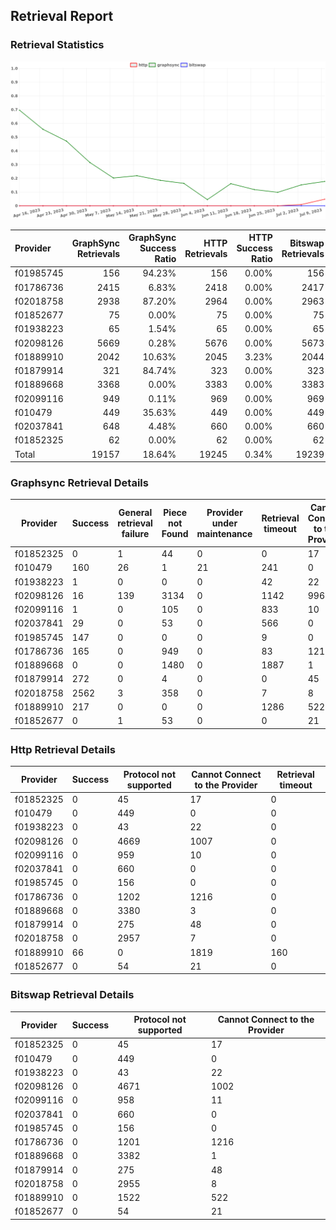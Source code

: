 ## Retrieval Report
### Retrieval Statistics
<img src="https://raw.githubusercontent.com/data-preservation-programs/filplus-checker-assets/main/filecoin-project/filecoin-plus-large-datasets/issues/923/1689216078517.png"/>

| Provider  | GraphSync Retrievals | GraphSync Success Ratio | HTTP Retrievals | HTTP Success Ratio | Bitswap Retrievals | Bitswap Success Ratio |
| :-------- | -------------------: | ----------------------: | --------------: | -----------------: | -----------------: | --------------------: |
| f01985745 |                  156 |                  94.23% |             156 |              0.00% |                156 |                 0.00% |
| f01786736 |                 2415 |                   6.83% |            2418 |              0.00% |               2417 |                 0.00% |
| f02018758 |                 2938 |                  87.20% |            2964 |              0.00% |               2963 |                 0.00% |
| f01852677 |                   75 |                   0.00% |              75 |              0.00% |                 75 |                 0.00% |
| f01938223 |                   65 |                   1.54% |              65 |              0.00% |                 65 |                 0.00% |
| f02098126 |                 5669 |                   0.28% |            5676 |              0.00% |               5673 |                 0.00% |
| f01889910 |                 2042 |                  10.63% |            2045 |              3.23% |               2044 |                 0.00% |
| f01879914 |                  321 |                  84.74% |             323 |              0.00% |                323 |                 0.00% |
| f01889668 |                 3368 |                   0.00% |            3383 |              0.00% |               3383 |                 0.00% |
| f02099116 |                  949 |                   0.11% |             969 |              0.00% |                969 |                 0.00% |
| f010479   |                  449 |                  35.63% |             449 |              0.00% |                449 |                 0.00% |
| f02037841 |                  648 |                   4.48% |             660 |              0.00% |                660 |                 0.00% |
| f01852325 |                   62 |                   0.00% |              62 |              0.00% |                 62 |                 0.00% |
| Total     |                19157 |                  18.64% |           19245 |              0.34% |              19239 |                 0.00% |

### Graphsync Retrieval Details
| Provider  | Success | General retrieval failure | Piece not Found | Provider under maintenance | Retrieval timeout | Cannot Connect to the Provider | Unconfirmed block transfer | Retrieval rejected |
| --------- | ------- | ------------------------- | --------------- | -------------------------- | ----------------- | ------------------------------ | -------------------------- | ------------------ |
| f01852325 | 0       | 1                         | 44              | 0                          | 0                 | 17                             | 0                          | 0                  |
| f010479   | 160     | 26                        | 1               | 21                         | 241               | 0                              | 0                          | 0                  |
| f01938223 | 1       | 0                         | 0               | 0                          | 42                | 22                             | 0                          | 0                  |
| f02098126 | 16      | 139                       | 3134            | 0                          | 1142              | 996                            | 242                        | 0                  |
| f02099116 | 1       | 0                         | 105             | 0                          | 833               | 10                             | 0                          | 0                  |
| f02037841 | 29      | 0                         | 53              | 0                          | 566               | 0                              | 0                          | 0                  |
| f01985745 | 147     | 0                         | 0               | 0                          | 9                 | 0                              | 0                          | 0                  |
| f01786736 | 165     | 0                         | 949             | 0                          | 83                | 1217                           | 1                          | 0                  |
| f01889668 | 0       | 0                         | 1480            | 0                          | 1887              | 1                              | 0                          | 0                  |
| f01879914 | 272     | 0                         | 4               | 0                          | 0                 | 45                             | 0                          | 0                  |
| f02018758 | 2562    | 3                         | 358             | 0                          | 7                 | 8                              | 0                          | 0                  |
| f01889910 | 217     | 0                         | 0               | 0                          | 1286              | 522                            | 0                          | 17                 |
| f01852677 | 0       | 1                         | 53              | 0                          | 0                 | 21                             | 0                          | 0                  |

### Http Retrieval Details
| Provider  | Success | Protocol not supported | Cannot Connect to the Provider | Retrieval timeout |
| --------- | ------- | ---------------------- | ------------------------------ | ----------------- |
| f01852325 | 0       | 45                     | 17                             | 0                 |
| f010479   | 0       | 449                    | 0                              | 0                 |
| f01938223 | 0       | 43                     | 22                             | 0                 |
| f02098126 | 0       | 4669                   | 1007                           | 0                 |
| f02099116 | 0       | 959                    | 10                             | 0                 |
| f02037841 | 0       | 660                    | 0                              | 0                 |
| f01985745 | 0       | 156                    | 0                              | 0                 |
| f01786736 | 0       | 1202                   | 1216                           | 0                 |
| f01889668 | 0       | 3380                   | 3                              | 0                 |
| f01879914 | 0       | 275                    | 48                             | 0                 |
| f02018758 | 0       | 2957                   | 7                              | 0                 |
| f01889910 | 66      | 0                      | 1819                           | 160               |
| f01852677 | 0       | 54                     | 21                             | 0                 |

### Bitswap Retrieval Details
| Provider  | Success | Protocol not supported | Cannot Connect to the Provider |
| --------- | ------- | ---------------------- | ------------------------------ |
| f01852325 | 0       | 45                     | 17                             |
| f010479   | 0       | 449                    | 0                              |
| f01938223 | 0       | 43                     | 22                             |
| f02098126 | 0       | 4671                   | 1002                           |
| f02099116 | 0       | 958                    | 11                             |
| f02037841 | 0       | 660                    | 0                              |
| f01985745 | 0       | 156                    | 0                              |
| f01786736 | 0       | 1201                   | 1216                           |
| f01889668 | 0       | 3382                   | 1                              |
| f01879914 | 0       | 275                    | 48                             |
| f02018758 | 0       | 2955                   | 8                              |
| f01889910 | 0       | 1522                   | 522                            |
| f01852677 | 0       | 54                     | 21                             |
